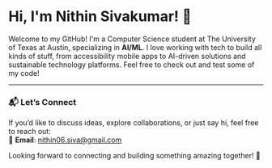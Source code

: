 # Hi, I'm Nithin Sivakumar! 👋  
Welcome to my GitHub! I'm a Computer Science student at The University of Texas at Austin, specializing in **AI/ML**. I love working with tech to build all kinds of stuff, from accessibility mobile apps to AI-driven solutions and sustainable technology platforms. Feel free to check out and test some of my code!

---

### 📬 **Let’s Connect**  
If you’d like to discuss ideas, explore collaborations, or just say hi, feel free to reach out:  
📧 **Email**: [nithin06.siva@gmail.com](mailto:nithin06.siva@gmail.com)

Looking forward to connecting and building something amazing together! 🚀  
